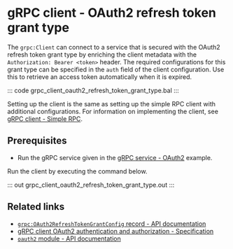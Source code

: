 # gRPC client - OAuth2 refresh token grant type 

The `grpc:Client` can connect to a service that is secured with the OAuth2 refresh token grant type by enriching the client metadata with the `Authorization: Bearer <token>` header. The required configurations for this grant type can be specified in the `auth` field of the client configuration. Use this to retrieve an access token automatically when it is expired.

   ::: code grpc_client_oauth2_refresh_token_grant_type.bal :::

Setting up the client is the same as setting up the simple RPC client with additional configurations. For information on implementing the client, see [gRPC client - Simple RPC](/learn/by-example/grpc-client-simple/).

## Prerequisites
- Run the gRPC service given in the [gRPC service - OAuth2](/learn/by-example/grpc-service-oauth2/) example.

Run the client by executing the command below.

   ::: out grpc_client_oauth2_refresh_token_grant_type.out :::

## Related links
- [`grpc:OAuth2RefreshTokenGrantConfig` record - API documentation](https://lib.ballerina.io/ballerina/grpc/latest#OAuth2RefreshTokenGrantConfig)
- [gRPC client OAuth2 authentication and authorization - Specification](/spec/grpc/#5118-client---oauth2)
- [`oauth2` module - API documentation](https://lib.ballerina.io/ballerina/oauth2/latest/)
